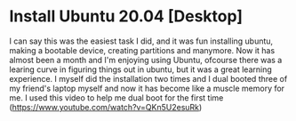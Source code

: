 #  Install Ubuntu 20.04 [Desktop]

I can say this was the easiest task I did, and it was fun installing ubuntu, making a bootable device, creating partitions and manymore. Now it has almost been a month and I'm enjoying using Ubuntu, ofcourse there was a learing curve in figuring things out in ubuntu, but it was a great learning experience. I myself did the installation two times and I dual booted three of my friend's laptop myself and now it has become like a muscle memory for me. I used this video to help me dual boot for the first time (https://www.youtube.com/watch?v=QKn5U2esuRk)
